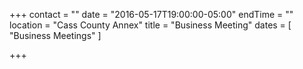 +++
contact = ""
date = "2016-05-17T19:00:00-05:00"
endTime = ""
location = "Cass County Annex"
title = "Business Meeting"
dates = [ "Business Meetings" ]

+++

